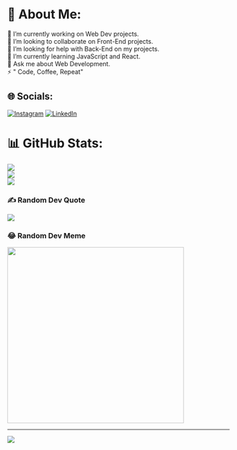 # 💫 About Me:
🔭 I’m currently working on Web Dev projects.<br>👯 I’m looking to collaborate on Front-End projects.<br>🤝 I’m looking for help with Back-End on my projects.  <br>🌱 I’m currently learning JavaScript and React.<br>💬 Ask me about Web Development.<br>⚡ " Code, Coffee, Repeat"


## 🌐 Socials:
[![Instagram](https://img.shields.io/badge/Instagram-%23E4405F.svg?logo=Instagram&logoColor=white)](https://instagram.com/lazy_aashirbad) [![LinkedIn](https://img.shields.io/badge/LinkedIn-%230077B5.svg?logo=linkedin&logoColor=white)](https://linkedin.com/in/aashirbad-behera-570513304) 
# 📊 GitHub Stats:
![](https://github-readme-stats.vercel.app/api?username=Aashirbadx2004&theme=tokyonight&hide_border=false&include_all_commits=true&count_private=true)<br/>
![](https://github-readme-streak-stats.herokuapp.com/?user=Aashirbadx2004&theme=tokyonight&hide_border=false)<br/>
![](https://github-readme-stats.vercel.app/api/top-langs/?username=Aashirbadx2004&theme=tokyonight&hide_border=false&include_all_commits=true&count_private=true&layout=compact)

### ✍️ Random Dev Quote
![](https://quotes-github-readme.vercel.app/api?type=vetical&theme=radical)

### 😂 Random Dev Meme
<img src='https://randommeme-five.vercel.app/' style="height: 400px;"/>

---
[![](https://visitcount.itsvg.in/api?id=Aashirbadx2004&icon=0&color=0)](https://visitcount.itsvg.in)

<!-- Proudly created with GPRM ( https://gprm.itsvg.in ) -->
